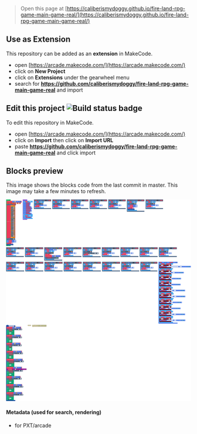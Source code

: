  


> Open this page at [https://caliberismydoggy.github.io/fire-land-rpg-game-main-game-real/](https://caliberismydoggy.github.io/fire-land-rpg-game-main-game-real/)

## Use as Extension

This repository can be added as an **extension** in MakeCode.

* open [https://arcade.makecode.com/](https://arcade.makecode.com/)
* click on **New Project**
* click on **Extensions** under the gearwheel menu
* search for **https://github.com/caliberismydoggy/fire-land-rpg-game-main-game-real** and import

## Edit this project ![Build status badge](https://github.com/caliberismydoggy/fire-land-rpg-game-main-game-real/workflows/MakeCode/badge.svg)

To edit this repository in MakeCode.

* open [https://arcade.makecode.com/](https://arcade.makecode.com/)
* click on **Import** then click on **Import URL**
* paste **https://github.com/caliberismydoggy/fire-land-rpg-game-main-game-real** and click import

## Blocks preview

This image shows the blocks code from the last commit in master.
This image may take a few minutes to refresh.

![A rendered view of the blocks](https://github.com/caliberismydoggy/fire-land-rpg-game-main-game-real/raw/master/.github/makecode/blocks.png)

#### Metadata (used for search, rendering)

* for PXT/arcade
<script src="https://makecode.com/gh-pages-embed.js"></script><script>makeCodeRender("{{ site.makecode.home_url }}", "{{ site.github.owner_name }}/{{ site.github.repository_name }}");</script>
